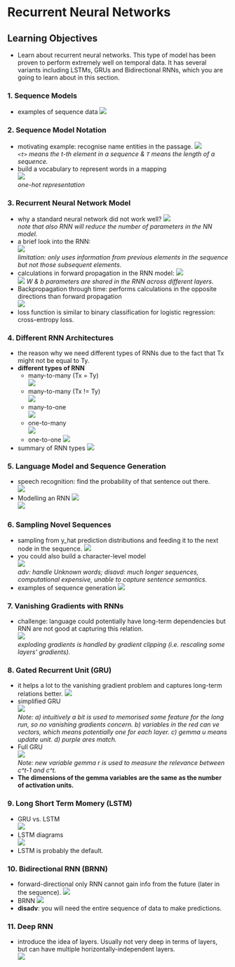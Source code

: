 # Recurrent Neural Networks 

## Learning Objectives 
* Learn about recurrent neural networks. This type of model has been proven to perform extremely well on temporal data. It has several variants including LSTMs, GRUs and Bidirectional RNNs, which you are going to learn about in this section. 

### 1. Sequence Models
* examples of sequence data 
![](./img/wk01_sequence_data_examples.png)    

### 2. Sequence Model Notation 
* motivating example: recognise name entities in the passage. 
![](./img/wk01_sequence_model_notation.png)  
_`<t>` means the t-th element in a sequence & `T` means the length of a sequence._
* build a vocabulary to represent words in a mapping  
![](./img/wk01_sequence_model_notation2.png)  
_one-hot representation_

### 3. Recurrent Neural Network Model 
* why a standard neural network did not work well? 
![](./img/wk01_disadv_std_network.png)  
_note that also RNN will reduce the number of parameters in the NN model._  
* a brief look into the RNN:  
![](./img/wk01_RNN_model.png)  
_limitation: only uses information from previous elements in the sequence but not  those subsequent elements._  
* calculations in forward propagation in the RNN model: 
![](./img/wk01_RNN_model2.png)  
![](./img/wk01_RNN_model3.png) 
_W & b parameters are shared in the RNN across different layers._ 
* Backpropagation through time: performs calculations in the opposite directions than forward propagation    
![](./img/wk01_back_prop.png)  
* loss function is similar to binary classification for logistic regression: cross-entropy loss. 

### 4. Different RNN Architectures 
* the reason why we need different types of RNNs due to the fact that Tx might not be equal to Ty. 
* __different types of RNN__
	* many-to-many (Tx = Ty)  
	![](./img/wk01_many_to_many.png)  
	* many-to-many (Tx != Ty)  
	![](./img/wk01_many_to_many2.png)  
	* many-to-one  
	![](./img/wk01_many_to_one.png)  
	* one-to-many  
	![](./img/wk01_one_to_many.png)  
	* one-to-one 
	![](./img/wk01_one_to_one.png)  
* summary of RNN types 
![](./img/wk01_RNN_types.png)  

### 5. Language Model and Sequence Generation 
* speech recognition: find the probability of that sentence out there.  
![](./img/wk01_speech_recognition.png)  
* Modelling an RNN
![](./img/wk01_language_model.png)  
![](./img/wk01_language_model2.png)  

### 6. Sampling Novel Sequences 
* sampling from y_hat prediction distributions and feeding it to the next node in the sequence. 
![](./img/wk01_sampling.png)  
* you could also build a character-level model  
![](./img/wk01_sampling2.png)  
_adv: handle Unknown words; disavd: much longer sequences, computational expensive, unable to capture sentence semantics._ 
* examples of sequence generation 
![](./img/wk01_sequence_generation.png)  

### 7. Vanishing Gradients with RNNs 
* challenge: language could potentially have long-term dependencies but RNN are not good at capturing this relation.  
![](./img/wk01_vanishing_gradients.png)  
_exploding gradients is handled by gradient clipping (i.e. rescaling some layers' gradients)._  

### 8. Gated Recurrent Unit (GRU) 
* it helps a lot to the vanishing gradient problem and captures long-term relations better. 
![](./img/wk01_RNN_unit.png)  
* simplified GRU  
![](./img/wk01_GRU.png)  
_Note: a) intuitively a bit is used to memorised some feature for the long run, so no vanishing gradients concern. b) variables in the red can ve vectors, which means potentially one for each layer. c) gemma u means update unit. d) purple ares match._ 
* Full GRU  
![](./img/wk01_GRU2.png)  
_Note: new variable gemma r is used to measure the relevance between c^t-1  and c^t._ 
* __The dimensions of the gemma variables are the same as the number of activation units.__  

### 9. Long Short Term Momery (LSTM)  
* GRU vs. LSTM  
![](./img/wk01_LSTM.png)  
* LSTM diagrams  
![](./img/wk01_LSTM2.png)  
* LSTM is probably the default. 

### 10. Bidirectional RNN (BRNN)  
* forward-directional only RNN cannot gain info from the future (later in the sequence). 
![](./img/wk01_forward_only.png)  
* BRNN 
![](./img/wk01_BRNN.png)  
* __disadv__: you will need the entire sequence of data to make predictions. 

### 11. Deep RNN 
* introduce the idea of layers. Usually not very deep in terms of layers, but can have multiple horizontally-independent layers.    
![](./img/wk01_deep_RNN.png)  


